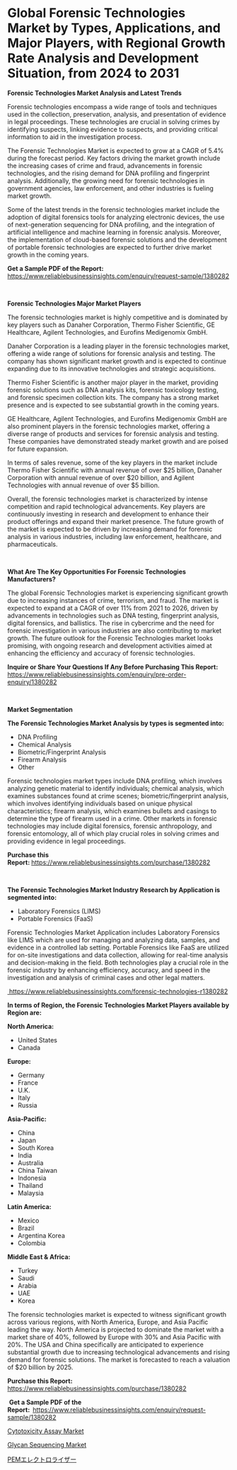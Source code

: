 <p><h1>Global Forensic Technologies Market by Types, Applications, and Major Players, with Regional Growth Rate Analysis and Development Situation, from 2024 to 2031</h1></p><p><strong>Forensic Technologies Market Analysis and Latest Trends</strong></p>
<p><p>Forensic technologies encompass a wide range of tools and techniques used in the collection, preservation, analysis, and presentation of evidence in legal proceedings. These technologies are crucial in solving crimes by identifying suspects, linking evidence to suspects, and providing critical information to aid in the investigation process.</p><p>The Forensic Technologies Market is expected to grow at a CAGR of 5.4% during the forecast period. Key factors driving the market growth include the increasing cases of crime and fraud, advancements in forensic technologies, and the rising demand for DNA profiling and fingerprint analysis. Additionally, the growing need for forensic technologies in government agencies, law enforcement, and other industries is fueling market growth.</p><p>Some of the latest trends in the forensic technologies market include the adoption of digital forensics tools for analyzing electronic devices, the use of next-generation sequencing for DNA profiling, and the integration of artificial intelligence and machine learning in forensic analysis. Moreover, the implementation of cloud-based forensic solutions and the development of portable forensic technologies are expected to further drive market growth in the coming years.</p></p>
<p><strong>Get a Sample PDF of the Report:&nbsp;</strong> <a href="https://www.reliablebusinessinsights.com/enquiry/request-sample/1380282">https://www.reliablebusinessinsights.com/enquiry/request-sample/1380282</a></p>
<p>&nbsp;</p>
<p><strong>Forensic Technologies Major Market Players</strong></p>
<p><p>The forensic technologies market is highly competitive and is dominated by key players such as Danaher Corporation, Thermo Fisher Scientific, GE Healthcare, Agilent Technologies, and Eurofins Medigenomix GmbH.</p><p>Danaher Corporation is a leading player in the forensic technologies market, offering a wide range of solutions for forensic analysis and testing. The company has shown significant market growth and is expected to continue expanding due to its innovative technologies and strategic acquisitions.</p><p>Thermo Fisher Scientific is another major player in the market, providing forensic solutions such as DNA analysis kits, forensic toxicology testing, and forensic specimen collection kits. The company has a strong market presence and is expected to see substantial growth in the coming years.</p><p>GE Healthcare, Agilent Technologies, and Eurofins Medigenomix GmbH are also prominent players in the forensic technologies market, offering a diverse range of products and services for forensic analysis and testing. These companies have demonstrated steady market growth and are poised for future expansion.</p><p>In terms of sales revenue, some of the key players in the market include Thermo Fisher Scientific with annual revenue of over $25 billion, Danaher Corporation with annual revenue of over $20 billion, and Agilent Technologies with annual revenue of over $5 billion.</p><p>Overall, the forensic technologies market is characterized by intense competition and rapid technological advancements. Key players are continuously investing in research and development to enhance their product offerings and expand their market presence. The future growth of the market is expected to be driven by increasing demand for forensic analysis in various industries, including law enforcement, healthcare, and pharmaceuticals.</p></p>
<p>&nbsp;</p>
<p><strong>What Are The Key Opportunities For Forensic Technologies Manufacturers?</strong></p>
<p><p>The global Forensic Technologies market is experiencing significant growth due to increasing instances of crime, terrorism, and fraud. The market is expected to expand at a CAGR of over 11% from 2021 to 2026, driven by advancements in technologies such as DNA testing, fingerprint analysis, digital forensics, and ballistics. The rise in cybercrime and the need for forensic investigation in various industries are also contributing to market growth. The future outlook for the Forensic Technologies market looks promising, with ongoing research and development activities aimed at enhancing the efficiency and accuracy of forensic technologies.</p></p>
<p><strong>Inquire or Share Your Questions If Any Before Purchasing This Report:</strong> <a href="https://www.reliablebusinessinsights.com/enquiry/pre-order-enquiry/1380282">https://www.reliablebusinessinsights.com/enquiry/pre-order-enquiry/1380282</a></p>
<p>&nbsp;</p>
<p><strong>Market Segmentation</strong></p>
<p><strong>The Forensic Technologies Market Analysis by types is segmented into:</strong></p>
<p><ul><li>DNA Profiling</li><li>Chemical Analysis</li><li>Biometric/Fingerprint Analysis</li><li>Firearm Analysis</li><li>Other</li></ul></p>
<p><p>Forensic technologies market types include DNA profiling, which involves analyzing genetic material to identify individuals; chemical analysis, which examines substances found at crime scenes; biometric/fingerprint analysis, which involves identifying individuals based on unique physical characteristics; firearm analysis, which examines bullets and casings to determine the type of firearm used in a crime. Other markets in forensic technologies may include digital forensics, forensic anthropology, and forensic entomology, all of which play crucial roles in solving crimes and providing evidence in legal proceedings.</p></p>
<p><strong>Purchase this Report:&nbsp;</strong><a href="https://www.reliablebusinessinsights.com/purchase/1380282">https://www.reliablebusinessinsights.com/purchase/1380282</a></p>
<p>&nbsp;</p>
<p><strong>The Forensic Technologies Market Industry Research by Application is segmented into:</strong></p>
<p><ul><li>Laboratory Forensics (LIMS)</li><li>Portable Forensics (FaaS)</li></ul></p>
<p><p>Forensic Technologies Market Application includes Laboratory Forensics like LIMS which are used for managing and analyzing data, samples, and evidence in a controlled lab setting. Portable Forensics like FaaS are utilized for on-site investigations and data collection, allowing for real-time analysis and decision-making in the field. Both technologies play a crucial role in the forensic industry by enhancing efficiency, accuracy, and speed in the investigation and analysis of criminal cases and other legal matters.</p></p>
<p><a href="https://www.reliablebusinessinsights.com/forensic-technologies-r1380282">&nbsp;https://www.reliablebusinessinsights.com/forensic-technologies-r1380282</a></p>
<p><strong>In terms of Region, the Forensic Technologies Market Players available by Region are:</strong></p>
<p>
    <p> <strong> North America: </strong>
        <ul>
            <li>United States</li>
            <li>Canada</li>
        </ul>
        </p> 
    <p> <strong> Europe: </strong>
        <ul>
            <li>Germany</li>
            <li>France</li>
            <li>U.K.</li>
            <li>Italy</li>
            <li>Russia</li>
        </ul>
        </p> 
    <p> <strong> Asia-Pacific: </strong>
        <ul>
            <li>China</li>
            <li>Japan</li>
            <li>South Korea</li>
            <li>India</li>
            <li>Australia</li>
            <li>China Taiwan</li>
            <li>Indonesia</li>
            <li>Thailand</li>
            <li>Malaysia</li>
        </ul>
        </p> 
    <p> <strong> Latin America: </strong>
        <ul>
            <li>Mexico</li>
            <li>Brazil</li>
            <li>Argentina Korea</li>
            <li>Colombia</li>
        </ul>
        </p> 
    <p> <strong> Middle East & Africa: </strong>
        <ul>
            <li>Turkey</li>
            <li>Saudi</li>
            <li>Arabia</li>
            <li>UAE</li>
            <li>Korea</li>
        </ul>
    </p>
    </p>
<p><p>The forensic technologies market is expected to witness significant growth across various regions, with North America, Europe, and Asia Pacific leading the way. North America is projected to dominate the market with a market share of 40%, followed by Europe with 30% and Asia Pacific with 20%. The USA and China specifically are anticipated to experience substantial growth due to increasing technological advancements and rising demand for forensic solutions. The market is forecasted to reach a valuation of $20 billion by 2025.</p></p>
<p><strong>Purchase this Report: </strong><a href="https://www.reliablebusinessinsights.com/purchase/1380282">https://www.reliablebusinessinsights.com/purchase/1380282</a></p>
<p>&nbsp;<strong>Get a Sample PDF of the Report:&nbsp;&nbsp;</strong><a href="https://www.reliablebusinessinsights.com/enquiry/request-sample/1380282">https://www.reliablebusinessinsights.com/enquiry/request-sample/1380282</a></p>
<p><strong></strong></p>
<p><p><a href="https://github.com/whpnbwim9/Market-Research-Report-List-1/blob/main/cytotoxicity-assay-market.md">Cytotoxicity Assay Market</a></p><p><a href="https://github.com/faniayasa/Market-Research-Report-List-1/blob/main/glycan-sequencing-market.md">Glycan Sequencing Market</a></p><p><a href="https://github.com/nxboeu02965442/Market-Research-Report-List-3/blob/main/5488803181782.md">PEMエレクトロライザー</a></p></p>